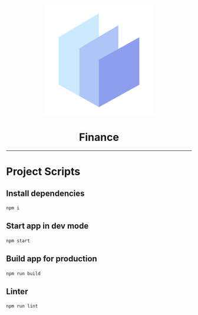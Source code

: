 <div align="center">
  <img src="./.config/public/logo.png" width="300px">
  <h1>Finance</h1>
</div>

<hr />

# Project Scripts

## Install dependencies

`npm i`

## Start app in dev mode

`npm start`

## Build app for production

`npm run build`

## Linter

`npm run lint`
